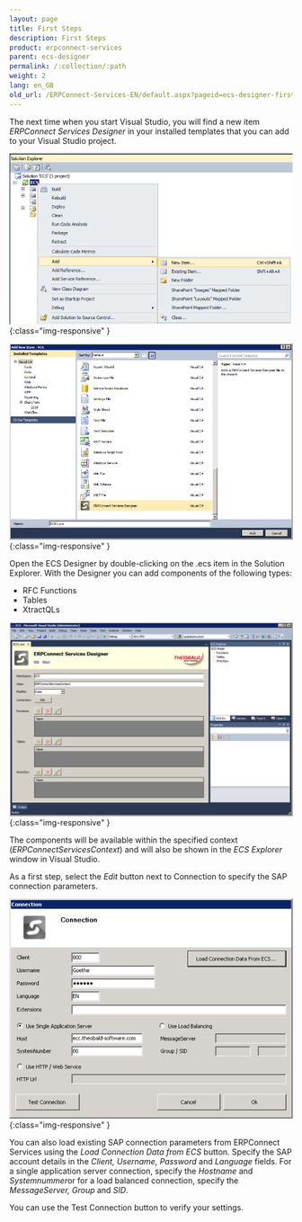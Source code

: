 ```yaml
---
layout: page
title: First Steps
description: First Steps
product: erpconnect-services
parent: ecs-designer
permalink: /:collection/:path
weight: 2
lang: en_GB
old_url: /ERPConnect-Services-EN/default.aspx?pageid=ecs-designer-first-steps
---
```


The next time when you start Visual Studio, you will find a new item *ERPConnect Services Designer* in your installed templates that you can add to your Visual Studio project.

![ECS-Designer-New-Item-01](/img/content/ECS-Designer-New-Item-01.png){:class="img-responsive" }

![ECS-Designer-New-Item-02](/img/content/ECS-Designer-New-Item-02.png){:class="img-responsive" }

Open the ECS Designer by double-clicking on the .ecs item in the Solution Explorer. With the Designer you can add components of the following types:

- RFC Functions
- Tables
- XtractQLs

![ECS-Designer-New-Item-03](/img/content/ECS-Designer-New-Item-03.png){:class="img-responsive" }

The components will be available within the specified context (*ERPConnectServicesContext*) and will also be shown in the *ECS Explorer* window in Visual Studio.

As a first step, select the *Edit* button next to Connection to specify the SAP connection parameters.

![ECS-Designer-Connection](/img/content/ECS-Designer-Connection.png){:class="img-responsive" }

You can also load existing SAP connection parameters from ERPConnect Services using the *Load Connection Data from ECS* button.
Specify the SAP account details in the *Client, Username, Password* and *Language* fields. For a single application server connection, specify the *Hostname* and *Systemnummer*or for a load balanced connection, specify the *MessageServer, Group* and *SID*.

You can use the Test Connection button to verify your settings.